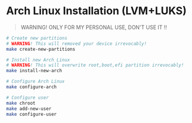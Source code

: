 Arch Linux Installation (LVM+LUKS)
===

> WARNING! ONLY FOR MY PERSONAL USE, DON'T USE IT !!

```bash
# Create new partitions
# WARNING! This will removed your device irrevocably!
make create-new-partitions
```

```bash
# Install new Arch Linux
# WARNING! This will overwrite root,boot,efi partition irrevocably!
make install-new-arch
```

```bash
# Configure Arch Linux
make configure-arch
```

```bash
# Configure user
make chroot
make add-new-user
make configure-user
```
